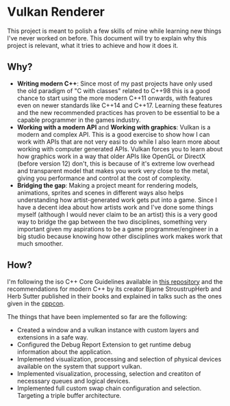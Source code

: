 # Vulkan Renderer

This project is meant to polish a few skills of mine while learning new things I've never worked on before. This document will try to explain why this project is relevant, what it tries to achieve and how it does it.

## Why?

- **Writing modern C++**: Since most of my past projects have only used the old paradigm of "C with classes" related to C++98 this is a good chance to start using the more modern C++11 onwards, with features even on newer standards like C++14 and C++17. Learning these features and the new recommended practices has proven to be essential to be a capable programmer in the games industry.
- **Working with a modern API** and **Working with graphics**: Vulkan is a modern and complex API. This is a good exercise to show how I can work with APIs that are not very easi to do while I also learn more about working with computer generated APIs. Vulkan forces you to learn about how graphics work in a way that older APIs like OpenGL or DirectX (before version 12) don't, this is because of it's extreme low overhead and transparent model that makes you work very close to the metal, giving you performance and control at the cost of complexity.
- **Bridging the gap**: Making a project meant for rendering models, animations, sprites and scenes in different ways also helps understanding how artist-generated work gets put into a game. Since I have a decent idea about how artists work and I've done some things myself (although I would never claim to be an artist) this is a very good way to bridge the gap between the two disciplines, something very important given my aspirations to be a game programmer/engineer in a big studio because knowing how other disciplines work makes work that much smoother.

## How?

I'm following the iso C++ Core Guidelines available in [this repository](https://github.com/isocpp/CppCoreGuidelines) and the recommendations for modern C++ by its creator Bjarne StroustrupHerb and Herb Sutter published in their books and explained in talks such as the ones given in the [cppcon](https://cppcon.org/).

The things that have been implemented so far are the following:

* Created a window and a vulkan instance with custom layers and extensions in a safe way.
* Configured the Debug Report Extension to get runtime debug information about the application.
* Implemented visualization, processing and selection of physical devices available on the system that support vulkan.
* Implemented visualization, processing, selection and creatiton of necesssary queues and logical devices. 
* Implemented full custom swap chain configuration and selection. Targeting a triple buffer architecture.



